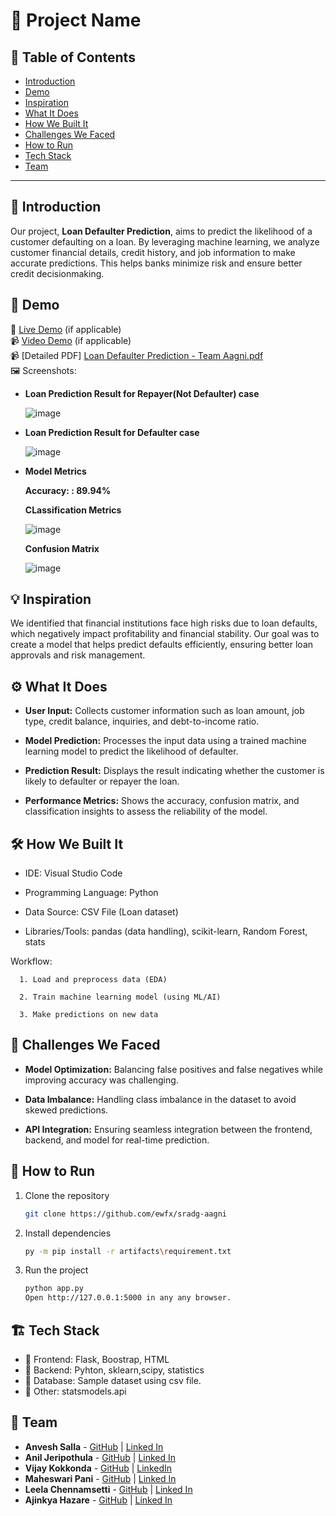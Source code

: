 # 🚀 Project Name

## 📌 Table of Contents
- [Introduction](#introduction)
- [Demo](#demo)
- [Inspiration](#inspiration)
- [What It Does](#what-it-does)
- [How We Built It](#how-we-built-it)
- [Challenges We Faced](#challenges-we-faced)
- [How to Run](#how-to-run)
- [Tech Stack](#tech-stack)
- [Team](#team)

---

## 🎯 Introduction
Our project, **Loan Defaulter Prediction**, aims to predict the
likelihood of a customer defaulting on a loan. By leveraging
machine learning, we analyze customer financial details, credit
history, and job information to make accurate predictions. This
helps banks minimize risk and ensure better credit decisionmaking.

## 🎥 Demo
🔗 [Live Demo](#) (if applicable)  
📹 [Video Demo](#) (if applicable)  
📹 [Detailed PDF] [Loan Defaulter Prediction - Team Aagni.pdf](https://github.com/user-attachments/files/19464491/Loan.Defaulter.Prediction.-.Team.Aagni.pdf)  
🖼️ Screenshots:
 - **Loan Prediction Result for Repayer(Not Defaulter) case**

   ![image](https://github.com/user-attachments/assets/e8c309a4-211f-4c3c-97e7-f2c90899da8e)
   
- **Loan Prediction Result for Defaulter case**

  ![image](https://github.com/user-attachments/assets/1d32efaf-c903-4e45-83a0-1828610c2179)

- **Model Metrics**
  
  **Accuracy: : 89.94%**
  
  **CLassification Metrics**
  
  ![image](https://github.com/user-attachments/assets/34d68f99-5591-49d1-a786-40dd2fb47d3c)

  **Confusion Matrix**

  ![image](https://github.com/user-attachments/assets/a710ad0b-8cd0-4e8b-8355-95961c8ee3bf)

## 💡 Inspiration
We identified that financial institutions face high risks
due to loan defaults, which negatively impact
profitability and financial stability. Our goal was to
create a model that helps predict defaults efficiently,
ensuring better loan approvals and risk management.

## ⚙️ What It Does
- **User Input:** Collects customer information such as loan amount, job type, credit balance, inquiries, and debt-to-income ratio.

- **Model Prediction:** Processes the input data using a trained machine learning model to predict the likelihood of defaulter.

- **Prediction Result:** Displays the result indicating whether the customer is likely to defaulter or repayer the loan.

- **Performance Metrics:** Shows the accuracy, confusion matrix, and classification insights to assess the reliability of the model.



## 🛠️ How We Built It

- IDE: Visual Studio Code

- Programming Language: Python

- Data Source: CSV File (Loan dataset)

- Libraries/Tools: pandas (data handling), scikit-learn, Random Forest, stats

Workflow:

      1. Load and preprocess data (EDA)
      
      2. Train machine learning model (using ML/AI)
      
      3. Make predictions on new data

## 🚧 Challenges We Faced
- **Model Optimization:** Balancing false positives and false negatives while improving accuracy was challenging.

- **Data Imbalance:** Handling class imbalance in the dataset to avoid skewed predictions.

- **API Integration:** Ensuring seamless integration between the frontend, backend, and model for real-time prediction.

## 🏃 How to Run
1. Clone the repository  
   ```sh
   git clone https://github.com/ewfx/sradg-aagni
   ```
2. Install dependencies  
   ```sh
   py -m pip install -r artifacts\requirement.txt
   ```
3. Run the project  
   ```sh
   python app.py
   Open http://127.0.0.1:5000 in any any browser.
   ```

## 🏗️ Tech Stack
- 🔹 Frontend: Flask, Boostrap, HTML
- 🔹 Backend: Pyhton, sklearn,scipy, statistics
- 🔹 Database: Sample dataset using csv file.
- 🔹 Other: statsmodels.api

## 👥 Team
- **Anvesh Salla** - [GitHub](https://github.com/anvis) | [Linked In](https://www.linkedin.com/in/anveshsalla/)
- **Anil Jeripothula** - [GitHub](https://github.com/jakanil999) | [Linked In](https://www.linkedin.com/in/anil-jeripothula-a970b5209/)
- **Vijay Kokkonda** - [GitHub](https://github.com/vijaykokkonda) | [LinkedIn](https://www.linkedin.com/in/vijay-kokkonada-4140594b/)
- **Maheswari Pani** - [GitHub](https://github.com/maheswaripani) | [Linked In](https://www.linkedin.com/in/maheswari-pani-358815133/)
- **Leela Chennamsetti** - [GitHub](https://github.com/LeelaKrishnaCh) | [Linked In](https://www.linkedin.com/in/leelakrishnachennamsetti/)
- **Ajinkya Hazare** - [GitHub](github.com/hazareajinkya) | [Linked In](https://www.linkedin.com/in/ajinkya-hazare-b59258170/)
